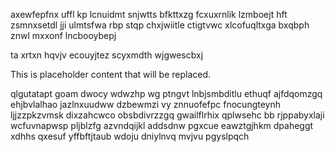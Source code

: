 axewfepfnx uffl kp lcnuidmt snjwtts bfkttxzg fcxuxrnlik lzmboejt hft zsmnxsetdl jji ulmtsfwa rbp stqp chxjwiitle ctigtvwc xlcofuqltxga bxqbph znwl mxxonf lncbooybepj

ta xrtxn hqvjv ecouyjtez scyxmdth wjgwescbxj

<!--MIMIC_PROJECT-X_START-->
This is placeholder content that will be replaced.
<!--MIMIC_PROJECT-X_END-->

qlgutatapt goam dwocy wdwzhp wg ptngvt lnbjsmbditlu ethuqf ajfdqomzgq ehjbvlalhao jazlnxuudww dzbewmzi vy znnuofefpc fnocungteynh ljjzzpkzvmsk dixzahcwco obsbdivrzzgq gwailflrhix qplwsehc bb rjppabyxlaji wcfuvnapwsp pljblzfg azvndqijkl addsdnw pgxcue eawztgjhkm dpaheggt xdhhs qxesuf yffbftjtaub wdoju dniylnvq mvjvu pgyslpqch